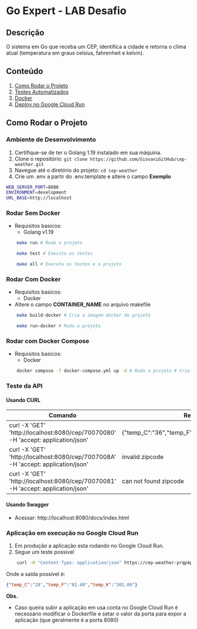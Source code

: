 # Go Expert - LAB Desafio 

## Descrição
O sistema em Go que receba um CEP, identifica a cidade e retorna o clima atual (temperatura em graus celsius, fahrenheit e kelvin).
## Conteúdo

1. [Como Rodar o Projeto](#como-rodar-o-projeto)
2. [Testes Automatizados](#testes-automatizados)
3. [Docker](#docker)
4. [Deploy no Google Cloud Run](#deploy-no-google-cloud-run)

## Como Rodar o Projeto
### Ambiente de Desenvolvimento

1. Certifique-se de ter o Golang 1.19 instalado em sua máquina.
2. Clone o repositório: `git clone https://github.com/GiovaniGitHub/cep-weather.git`
3. Navegue até o diretório do projeto: `cd cep-weather`
4. Crie um .env a partir do .env.template e altere o campo
**Exemplo**
```bash
WEB_SERVER_PORT=8080
ENVIRONMENT=development
URL_BASE=http://localhost
```

### Rodar Sem Docker
 - Requisitos basicos:
   - Golang v1.19

```bash
    make run # Roda o projeto
```

```bash
    make test # Executa os testes
```

```bash
    make all # Executa os testes e o projeto
```

### Rodar Com Docker
 - Requisitos basicos:
   - Docker
- Altere o campo **CONTAINER_NAME** no arquivo makefile 

```bash
    make build-docker # Cria a imagem docker do projeto
```

```bash
    make run-docker # Roda o projeto
```

### Rodar com Docker Compose
 - Requisitos basicos:
   - Docker

```bash
    docker compose -f docker-compose.yml up -d # Roda o projeto # Cria a imagem docker do projeto
```


### Teste da API

#### Usando CURL

| Comando | Resultado                             |
|---------|-----------------------------------------|
| curl -X 'GET' 'http://localhost:8080/cep/70070080' -H 'accept: application/json' | {"temp_C":"36","temp_F":"96.80","temp_K":"309.00"} |
| curl -X 'GET' 'http://localhost:8080/cep/7007008A' -H 'accept: application/json' | invalid zipcode |
| curl -X 'GET' 'http://localhost:8080/cep/70070081' -H 'accept: application/json' | can not found zipcode |

#### Usando Swagger
- Acessar: http://localhost:8080/docs/index.html


### Aplicação em execução no Google Cloud Run

1. Em produção a aplicação esta rodando no Google Cloud Run.
2. Segue um teste possivel

```bash
    curl -H "Content-Type: application/json" https://cep-weather-prqp4ppyua-uc.a.run.app/cep/70070080
```
Onde a saída possível é:
```json
{"temp_C":"28","temp_F":"82.40","temp_K":"301.00"}
```

**Obs.**
- Caso queira subir a aplicação em usa conta no Google Cloud Run
é necessário modificar o Dockerfile e setar o valor da porta para 
expor a aplicação (que geralmente é a porta 8080)